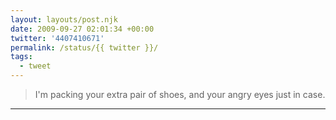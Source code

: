 ```yaml
---
layout: layouts/post.njk
date: 2009-09-27 02:01:34 +00:00
twitter: '4407410671'
permalink: /status/{{ twitter }}/
tags: 
  - tweet
---
```


> I'm packing your extra pair of shoes, and your angry eyes just in case.

---

